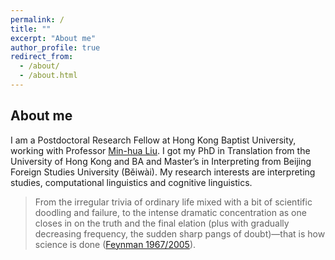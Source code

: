 ```yaml
---
permalink: /
title: ""
excerpt: "About me"
author_profile: true
redirect_from: 
  - /about/
  - /about.html
---
```


About me
--------

I am a Postdoctoral Research Fellow at Hong Kong Baptist University, working with Professor [Min-hua Liu](https://ctn.hkbu.edu.hk/people/min-hua-liu/). I got my PhD in Translation from the University of Hong Kong and BA and Master’s in Interpreting from Beijing Foreign Studies University (Běiwài). My research interests are interpreting studies, computational linguistics and cognitive linguistics. 

> From the irregular trivia of ordinary life mixed with a bit of scientific doodling and failure, to the intense dramatic concentration as one closes in on the truth and the final elation (plus with gradually decreasing frequency, the sudden sharp pangs of doubt)—that is how science is done ([Feynman 1967/2005](https://en.wikipedia.org/wiki/Perfectly_Reasonable_Deviations_from_the_Beaten_Track)).

